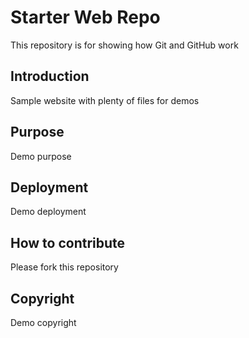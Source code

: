 # Starter Web Repo

This repository is for showing how Git and GitHub work

## Introduction

Sample website with plenty of files for demos

## Purpose

Demo purpose

## Deployment

Demo deployment

## How to contribute

Please fork this repository

## Copyright

Demo copyright
